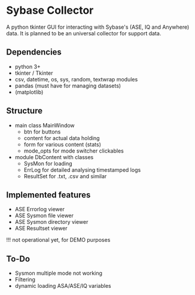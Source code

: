 # Sybase Collector

A python tkinter GUI for interacting with Sybase's (ASE, IQ and Anywhere) data. It is planned to be an universal collector for support data.


## Dependencies

- python 3+
- tkinter / Tkinter
- csv, datetime, os, sys, random, textwrap modules
- pandas (must have for managing datasets)
- (matplotlib)

## Structure

- main class MainWindow
	- btn for buttons
	- content for actual data holding
	- form for various content (stats)
	- mode_opts for mode switcher clickables
- module DbContent with classes
	- SysMon for loading 
	- ErrLog for detailed analysing timestamped logs
	- ResultSet for .txt, .csv and similar


## Implemented features

- ASE Errorlog viewer
- ASE Sysmon file viewer
- ASE Sysmon directory viewer
- ASE Resultset viewer

!!! not operational yet, for DEMO purposes

## To-Do

- Sysmon multiple mode not working
- Filtering
- dynamic loading ASA/ASE/IQ variables
